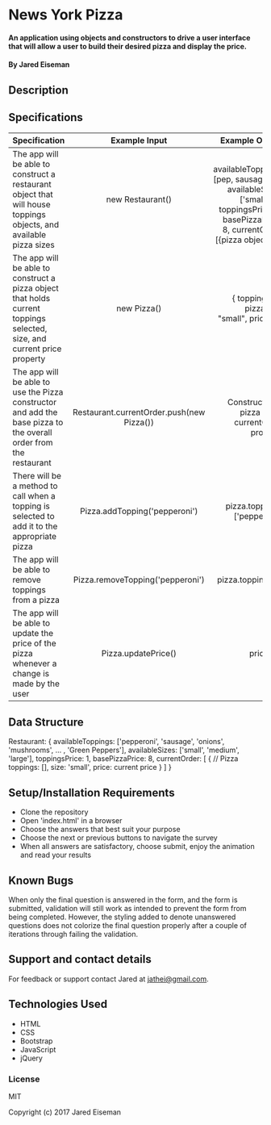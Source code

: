 # News York Pizza

#### An application using objects and constructors to drive a user interface that will allow a user to build their desired pizza and display the price.

#### By Jared Eiseman

## Description

## Specifications
| Specification | Example Input | Example Output |
| ------------- |:-------------:| -----:|
| The app will be able to construct a restaurant object that will house toppings objects, and available pizza sizes | new Restaurant() | { availableToppings: [pep, sausage, ...], availableSizes: ['small', ...], toppingsPrice: 1, basePizzaPrice: 8, currentOrder: [{pizza objects}] } |
| The app will be able to construct a pizza object that holds current toppings selected, size, and current price property | new Pizza() | { toppings: [], pizzaSize: "small", price: # } |
| The app will be able to use the Pizza constructor and add the base pizza to the overall order from the restaurant | Restaurant.currentOrder.push(new Pizza()) | Constructs the pizza in the currentOrder property |
| There will be a method to call when a topping is selected to add it to the appropriate pizza | Pizza.addTopping('pepperoni') | pizza.toppings: ['pepperoni'] |
| The app will be able to remove toppings from a pizza | Pizza.removeTopping('pepperoni') | pizza.toppings: [] |
| The app will be able to update the price of the pizza whenever a change is made by the user | Pizza.updatePrice() | price: 11 |

## Data Structure
Restaurant: {
  availableToppings: ['pepperoni', 'sausage', 'onions', 'mushrooms', ... , 'Green Peppers'],
  availableSizes: ['small', 'medium', 'large'],
  toppingsPrice: 1,
  basePizzaPrice: 8,
  currentOrder: [
    {
      // Pizza
      toppings: [],
      size: 'small',
      price: current price
    }
  ]
}


## Setup/Installation Requirements

* Clone the repository
* Open 'index.html' in a browser
* Choose the answers that best suit your purpose
* Choose the next or previous buttons to navigate the survey
* When all answers are satisfactory, choose submit, enjoy the animation and read your results

## Known Bugs

When only the final question is answered in the form, and the form is submitted, validation will still work as intended to prevent the form from being completed. However, the styling added to denote unanswered questions does not colorize the final question properly after a couple of iterations through failing the validation.

## Support and contact details

For feedback or support contact Jared at jathei@gmail.com.

## Technologies Used

* HTML
* CSS
* Bootstrap
* JavaScript
* jQuery

### License

MIT

Copyright (c) 2017 Jared Eiseman

